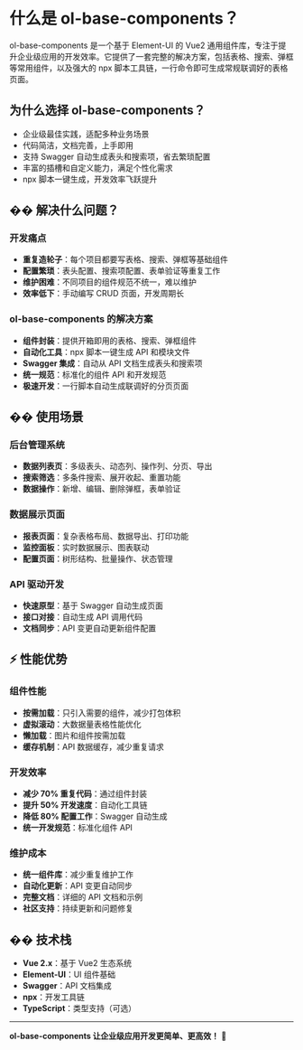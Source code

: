 # 什么是 ol-base-components？

ol-base-components 是一个基于 Element-UI 的 Vue2 通用组件库，专注于提升企业级应用的开发效率。它提供了一套完整的解决方案，包括表格、搜索、弹框等常用组件，以及强大的 npx 脚本工具链，一行命令即可生成常规联调好的表格页面。

## 为什么选择 ol-base-components？

- 企业级最佳实践，适配多种业务场景
- 代码简洁，文档完善，上手即用
- 支持 Swagger 自动生成表头和搜索项，省去繁琐配置
- 丰富的插槽和自定义能力，满足个性化需求
- npx 脚本一键生成，开发效率飞跃提升

## �� 解决什么问题？

### 开发痛点

- **重复造轮子**：每个项目都要写表格、搜索、弹框等基础组件
- **配置繁琐**：表头配置、搜索项配置、表单验证等重复工作
- **维护困难**：不同项目的组件规范不统一，难以维护
- **效率低下**：手动编写 CRUD 页面，开发周期长

### ol-base-components 的解决方案

- **组件封装**：提供开箱即用的表格、搜索、弹框组件
- **自动化工具**：npx 脚本一键生成 API 和模块文件
- **Swagger 集成**：自动从 API 文档生成表头和搜索项
- **统一规范**：标准化的组件 API 和开发规范
- **极速开发**：一行脚本自动生成联调好的分页页面

## �� 使用场景

### 后台管理系统

- **数据列表页**：多级表头、动态列、操作列、分页、导出
- **搜索筛选**：多条件搜索、展开收起、重置功能
- **数据操作**：新增、编辑、删除弹框，表单验证

### 数据展示页面

- **报表页面**：复杂表格布局、数据导出、打印功能
- **监控面板**：实时数据展示、图表联动
- **配置页面**：树形结构、批量操作、状态管理

### API 驱动开发

- **快速原型**：基于 Swagger 自动生成页面
- **接口对接**：自动生成 API 调用代码
- **文档同步**：API 变更自动更新组件配置

## ⚡ 性能优势

### 组件性能

- **按需加载**：只引入需要的组件，减少打包体积
- **虚拟滚动**：大数据量表格性能优化
- **懒加载**：图片和组件按需加载
- **缓存机制**：API 数据缓存，减少重复请求

### 开发效率

- **减少 70% 重复代码**：通过组件封装
- **提升 50% 开发速度**：自动化工具链
- **降低 80% 配置工作**：Swagger 自动生成
- **统一开发规范**：标准化组件 API

### 维护成本

- **统一组件库**：减少重复维护工作
- **自动化更新**：API 变更自动同步
- **完整文档**：详细的 API 文档和示例
- **社区支持**：持续更新和问题修复

## �� 技术栈

- **Vue 2.x**：基于 Vue2 生态系统
- **Element-UI**：UI 组件基础
- **Swagger**：API 文档集成
- **npx**：开发工具链
- **TypeScript**：类型支持（可选）

---

**ol-base-components 让企业级应用开发更简单、更高效！** 🚀
